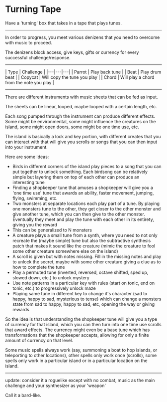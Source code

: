 Turning Tape
===

Have a 'turning' box that takes in a tape that plays tunes.

---

In order to progress, you meet various denizens that you need
to overcome with music to proceed.

The denizens block access, give keys, gifts or currency for
every successful challenge/response.

---

| Type | Challenge |
|---|---|---|
| Parrot | Play back tune |
| Beat | Play drum beat |
| Copycat | Will copy the tune you play |
| Chord | Will play a chord from the note you play |


---

There are different instruments with music sheets that can be fed
as input.

The sheets can be linear, looped, maybe looped with a certain length, etc.

Each song pumped through the instrument can produce different effects.
Some might be environmental, some might influence the creatures on the island,
some might open doors, some might be one time use, etc.

The island is basically a lock and key portion, with different creates that you
can interact with that will give you scrolls or songs that you can then input
into your instrument.

Here are some ideas:

* Birds in different corners of the island play pieces to a song that you can put together
  to unlock something. Each birdsong can be relatively simple but layering them on top of
  each other can produce an interesting tune
* Finding a shopkeeper tune that amuses a shopkeeper will give you a 'one time use' tune
  that awards an ability, faster movement, jumping, flying, swimming, etc.
* Two monsters at separate locations each play part of a tune. By playing one monsters tune
  to the other, they get closer to the other monster and give another tune, which you can then
  give to the other monster. Eventually they meet and play the tune with each other in its
  entirety, giving you the reward
* This can be generalized to N monsters
* A creature plays a small tune from a synth, where you need to not only recreate the (maybe
  simple) tune but also the subtractive synthesis patch that makes it sound like the creature
  (mimic the creature to fool some other creature somewhere else on the island)
* A scroll is given but with notes missing. Fill in the missing notes and play to unlock the secret,
  maybe with some other creature giving a clue as to how to complete the tune
* Play a permuted tune (inverted, reversed, octave shifted, sped up, slowed down, etc.) to unlock mystery
* Use note patterns in a particular key with rules (start on tonic, end on tonic, etc.) to
  progressively unlock maze
* Playing same tune in different key to change it's character (sad to happy, happy to sad, mysterious to
  tense) which can change a monsters state from sad to happy, happy to sad, etc, opening the way or
  giving rewards

So the idea is that understanding the shopkeeper tune will give you a type of currency for that island, which
you can then turn into one time use scrolls that award effects.
The currency might even be a base tune which has transformations that the shopkeeper accepts, allowing for
only a finite amount of currency on that level.

Some music spells always work (say, summoning a boat to hop islands, or teleporting to other locations),
other spells only work once (scrolls), some spells only work in a particular island or in a particular location 
on the island.

---

update: consider it a roguelike except with no combat, music as the main challenge and your synthesizer as your 'weapon'

Call it a bard-like.



